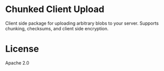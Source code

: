 # Chunked Client Upload

Client side package for uploading arbitrary blobs to your server. Supports chunking, checksums, and client side encryption.

# License
Apache 2.0